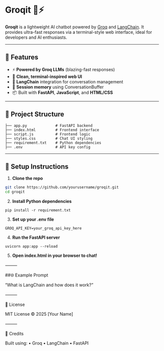 # Groqit 🧠⚡

**Groqit** is a lightweight AI chatbot powered by [Groq](https://groq.com/) and [LangChain](https://www.langchain.com/). It provides ultra-fast responses via a terminal-style web interface, ideal for developers and AI enthusiasts.

---

## 🚀 Features

- ⚡ **Powered by Groq LLMs** (blazing-fast responses)
- 🎨 **Clean, terminal-inspired web UI**
- 🔗 **LangChain** integration for conversation management
- 🧠 **Session memory** using ConversationBuffer
- 📦 Built with **FastAPI**, **JavaScript**, and **HTML/CSS**

---

## 📁 Project Structure
```
├── app.py             # FastAPI backend
├── index.html         # Frontend interface
├── script.js          # Frontend logic
├── styles.css         # Chat UI styling
├── requirement.txt    # Python dependencies
├── .env               # API key config
```

---

## 🔧 Setup Instructions

1. **Clone the repo**

```bash
git clone https://github.com/yourusername/groqit.git
cd groqit
```
2.	**Install Python dependencies**
```
pip install -r requirement.txt
```

3.	**Set up your .env file**
```
GROQ_API_KEY=your_groq_api_key_here
```
4.	**Run the FastAPI server**
```
uvicorn app:app --reload
```
5.	**Open index.html in your browser to chat!**

⸻

##🌐 Example Prompt

“What is LangChain and how does it work?”

⸻

📄 License

MIT License © 2025 [Your Name]

⸻

🙌 Credits

Built using:
	•	Groq
	•	LangChain
	•	FastAPI




